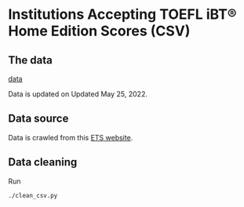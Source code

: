 # Institutions Accepting TOEFL iBT® Home Edition Scores (CSV)

## The data

[data](./toefl-ibt-home-accepted-schools-clean.csv)

Data is updated on Updated May 25, 2022.
## Data source
Data is crawled from this [ETS website](https://www.ets.org/toefl/test-takers/ibt/scores/understanding/home-edition-acceptance/).

## Data cleaning
Run
```bash
./clean_csv.py
```
